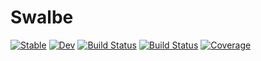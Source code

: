 # Swalbe 
[![Stable](https://img.shields.io/badge/docs-stable-blue.svg)](https://Ziteronion.github.io/Swalbe.jl/stable) [![Dev](https://img.shields.io/badge/docs-dev-blue.svg)](https://Ziteronion.github.io/Swalbe.jl/dev) [![Build Status](https://github.com/Ziteronion/Swalbe.jl/workflows/CI/badge.svg)](https://github.com/Ziteronion/Swalbe.jl/actions) [![Build Status](https://travis-ci.com/Ziteronion/Swalbe.jl.svg?branch=master)](https://travis-ci.com/Zitzeronion/Swalbe.jl) [![Coverage](https://codecov.io/gh/Ziteronion/Swalbe.jl/branch/master/graph/badge.svg)](https://codecov.io/gh/Zitzeronion/Swalbe.jl)

